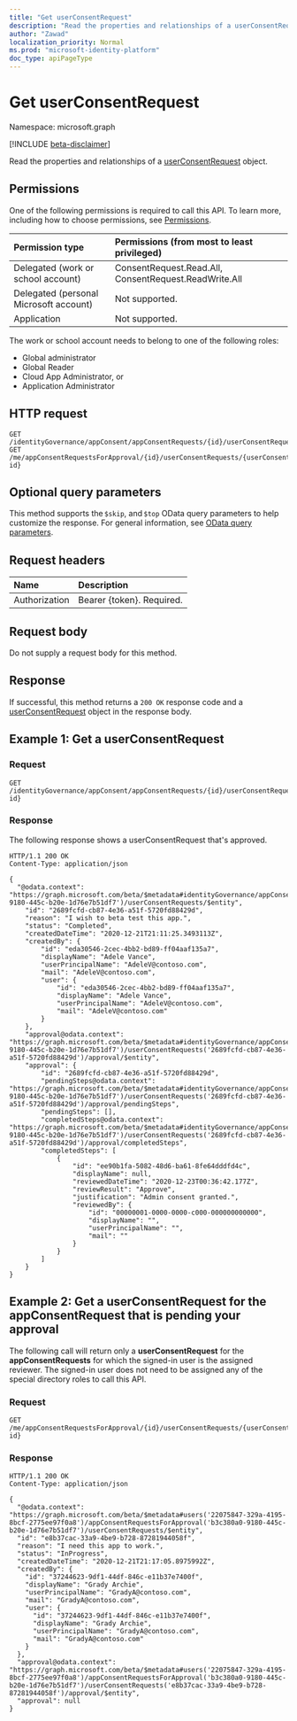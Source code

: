 ```yaml
---
title: "Get userConsentRequest"
description: "Read the properties and relationships of a userConsentRequest object."
author: "Zawad"
localization_priority: Normal
ms.prod: "microsoft-identity-platform"
doc_type: apiPageType
---
```


# Get userConsentRequest
Namespace: microsoft.graph

[!INCLUDE [beta-disclaimer](../../includes/beta-disclaimer.md)]

Read the properties and relationships of a [userConsentRequest](../resources/userconsentrequest.md) object.

## Permissions
One of the following permissions is required to call this API. To learn more, including how to choose permissions, see [Permissions](/graph/permissions-reference).

|Permission type|Permissions (from most to least privileged)|
|:---|:---|
|Delegated (work or school account)|ConsentRequest.Read.All, ConsentRequest.ReadWrite.All |
|Delegated (personal Microsoft account)|Not supported.|
|Application|Not supported.|

The work or school account needs to belong to one of the following roles:
* Global administrator
* Global Reader
* Cloud App Administrator, or
* Application Administrator

## HTTP request

<!-- {
  "blockType": "ignored"
}
-->
``` http
GET /identityGovernance/appConsent/appConsentRequests/{id}/userConsentRequests/{id}
GET /me/appConsentRequestsForApproval/{id}/userConsentRequests/{userConsentRequest-id}
```

## Optional query parameters
This method supports the `$skip`, and `$top` OData query parameters to help customize the response. For general information, see [OData query parameters](/graph/query-parameters).

## Request headers
|Name|Description|
|:---|:---|
|Authorization|Bearer {token}. Required.|

## Request body
Do not supply a request body for this method.

## Response

If successful, this method returns a `200 OK` response code and a [userConsentRequest](../resources/userconsentrequest.md) object in the response body.

## Example 1: Get a userConsentRequest

### Request
<!-- {
  "blockType": "request",
  "name": "get_userconsentrequest"
}
-->
``` http
GET /identityGovernance/appConsent/appConsentRequests/{id}/userConsentRequests/{userConsentRequest-id} 
```


### Response
The following response shows a userConsentRequest that's approved.
<!-- {
  "blockType": "response",
  "truncated": true,
  "@odata.type": "microsoft.graph.userConsentRequest"
}
-->
``` http
HTTP/1.1 200 OK
Content-Type: application/json

{
  "@odata.context": "https://graph.microsoft.com/beta/$metadata#identityGovernance/appConsent/appConsentRequests('b3c380a0-9180-445c-b20e-1d76e7b51df7')/userConsentRequests/$entity",
    "id": "2689fcfd-cb87-4e36-a51f-5720fd88429d",
    "reason": "I wish to beta test this app.",
    "status": "Completed",
    "createdDateTime": "2020-12-21T21:11:25.3493113Z",
    "createdBy": {
        "id": "eda30546-2cec-4bb2-bd89-ff04aaf135a7",
        "displayName": "Adele Vance",
        "userPrincipalName": "AdeleV@contoso.com",
        "mail": "AdeleV@contoso.com",
        "user": {
            "id": "eda30546-2cec-4bb2-bd89-ff04aaf135a7",
            "displayName": "Adele Vance",
            "userPrincipalName": "AdeleV@contoso.com",
            "mail": "AdeleV@contoso.com"
        }
    },
    "approval@odata.context": "https://graph.microsoft.com/beta/$metadata#identityGovernance/appConsent/appConsentRequests('b3c380a0-9180-445c-b20e-1d76e7b51df7')/userConsentRequests('2689fcfd-cb87-4e36-a51f-5720fd88429d')/approval/$entity",
    "approval": {
        "id": "2689fcfd-cb87-4e36-a51f-5720fd88429d",
        "pendingSteps@odata.context": "https://graph.microsoft.com/beta/$metadata#identityGovernance/appConsent/appConsentRequests('b3c380a0-9180-445c-b20e-1d76e7b51df7')/userConsentRequests('2689fcfd-cb87-4e36-a51f-5720fd88429d')/approval/pendingSteps",
        "pendingSteps": [],
        "completedSteps@odata.context": "https://graph.microsoft.com/beta/$metadata#identityGovernance/appConsent/appConsentRequests('b3c380a0-9180-445c-b20e-1d76e7b51df7')/userConsentRequests('2689fcfd-cb87-4e36-a51f-5720fd88429d')/approval/completedSteps",
        "completedSteps": [
            {
                "id": "ee90b1fa-5082-48d6-ba61-8fe64dddfd4c",
                "displayName": null,
                "reviewedDateTime": "2020-12-23T00:36:42.177Z",
                "reviewResult": "Approve",
                "justification": "Admin consent granted.",
                "reviewedBy": {
                    "id": "00000001-0000-0000-c000-000000000000",
                    "displayName": "",
                    "userPrincipalName": "",
                    "mail": ""
                }
            }
        ]
    }
}
```

## Example 2: Get a userConsentRequest for the appConsentRequest that is pending your approval

The following call will return only a **userConsentRequest** for the **appConsentRequests** for which the signed-in user is the assigned reviewer. The signed-in user does not need to be assigned any of the special directory roles to call this API.

### Request
<!-- {
  "blockType": "request",
  "name": "get_userconsentrequest_appconsentrequest"
}
-->
``` http
GET /me/appConsentRequestsForApproval/{id}/userConsentRequests/{userConsentRequest-id}
```


### Response
<!-- {
  "blockType": "response",
  "truncated": true,
  "@odata.type": "microsoft.graph.appConsentRequest"
}
-->
``` http
HTTP/1.1 200 OK
Content-Type: application/json

{
  "@odata.context": "https://graph.microsoft.com/beta/$metadata#users('22075847-329a-4195-8bcf-2775ee97f0a8')/appConsentRequestsForApproval('b3c380a0-9180-445c-b20e-1d76e7b51df7')/userConsentRequests/$entity",
  "id": "e8b37cac-33a9-4be9-b728-87281944058f",
  "reason": "I need this app to work.",
  "status": "InProgress",
  "createdDateTime": "2020-12-21T21:17:05.8975992Z",
  "createdBy": {
    "id": "37244623-9df1-44df-846c-e11b37e7400f",
    "displayName": "Grady Archie",
    "userPrincipalName": "GradyA@contoso.com",
    "mail": "GradyA@contoso.com",
    "user": {
      "id": "37244623-9df1-44df-846c-e11b37e7400f",
      "displayName": "Grady Archie",
      "userPrincipalName": "GradyA@contoso.com",
      "mail": "GradyA@contoso.com"
    }
  },
  "approval@odata.context": "https://graph.microsoft.com/beta/$metadata#users('22075847-329a-4195-8bcf-2775ee97f0a8')/appConsentRequestsForApproval('b3c380a0-9180-445c-b20e-1d76e7b51df7')/userConsentRequests('e8b37cac-33a9-4be9-b728-87281944058f')/approval/$entity",
  "approval": null
}
```
